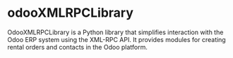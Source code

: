 # odooXMLRPCLibrary
OdooXMLRPCLibrary is a Python library that simplifies interaction with the Odoo ERP system using the XML-RPC API. It provides modules for creating rental orders and contacts in the Odoo platform.

